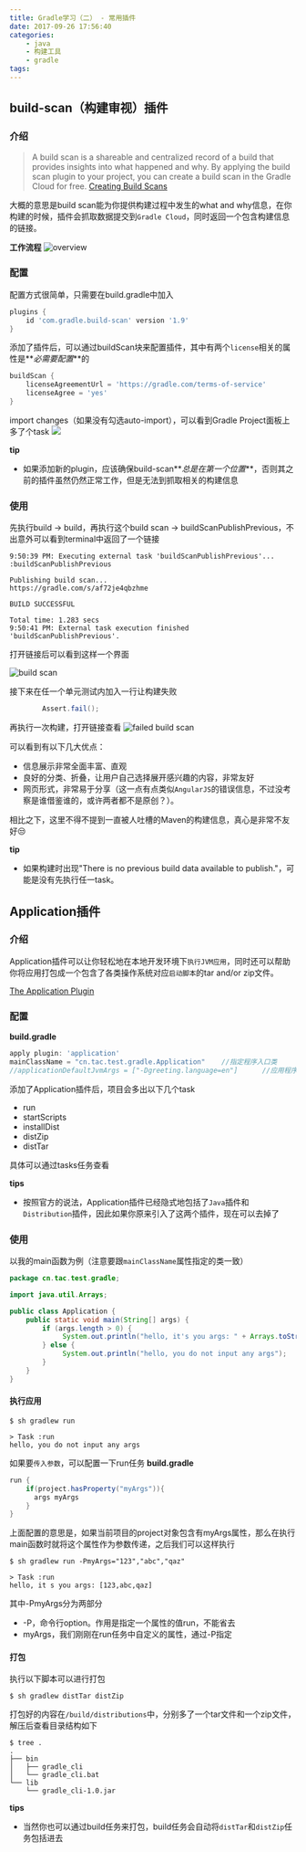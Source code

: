 ```yaml
---
title: Gradle学习（二） - 常用插件
date: 2017-09-26 17:56:40
categories:
    - java
    - 构建工具
    - gradle
tags:
---
```


## build-scan（构建审视）插件

### 介绍
> A build scan is a shareable and centralized record of a build that provides insights into what happened and why. By applying the build scan plugin to your project, you can create a build scan in the Gradle Cloud for free.
> [Creating Build Scans](https://guides.gradle.org/creating-build-scans/)

大概的意思是build scan能为你提供构建过程中发生的what and why信息，在你构建的时候，插件会抓取数据提交到`Gradle Cloud`，同时返回一个包含构建信息的链接。

**工作流程**
![overview](https://docs.gradle.com/build-scan-plugin/images/build-scan-service-overview.svg)

### 配置
配置方式很简单，只需要在build.gradle中加入
```groovy
plugins {
    id 'com.gradle.build-scan' version '1.9' 
}
```

添加了插件后，可以通过buildScan块来配置插件，其中有两个`license`相关的属性是**_必需要配置_**的
```groovy
buildScan {
    licenseAgreementUrl = 'https://gradle.com/terms-of-service'
    licenseAgree = 'yes'
}
```

import changes（如果没有勾选auto-import），可以看到Gradle Project面板上多了个task
![](/images/gradle_build_scan_task.png)

**tip**
- 如果添加新的plugin，应该确保build-scan**_总是在第一个位置_**，否则其之前的插件虽然仍然正常工作，但是无法到抓取相关的构建信息

### 使用
先执行build -> build，再执行这个build scan -> buildScanPublishPrevious，不出意外可以看到terminal中返回了一个链接
```text
9:50:39 PM: Executing external task 'buildScanPublishPrevious'...
:buildScanPublishPrevious

Publishing build scan...
https://gradle.com/s/af72je4qbzhme

BUILD SUCCESSFUL

Total time: 1.283 secs
9:50:41 PM: External task execution finished 'buildScanPublishPrevious'.
```

打开链接后可以看到这样一个界面

![build scan](/images/gradle_build_scan_insight.png)

接下来在任一个单元测试内加入一行让构建失败
```java
        Assert.fail();
```
再执行一次构建，打开链接查看
![failed build scan](/images/gradle_build_scan_insight_failure.png)

可以看到有以下几大优点：
- 信息展示非常全面丰富、直观
- 良好的分类、折叠，让用户自己选择展开感兴趣的内容，非常友好
- 网页形式，非常易于分享（这一点有点类似`AngularJS`的错误信息，不过没考察是谁借鉴谁的，或许两者都不是原创？）。

相比之下，这里不得不提到一直被人吐槽的Maven的构建信息，真心是非常不友好😒

**tip**
- 如果构建时出现"There is no previous build data available to publish."，可能是没有先执行任一task。

## Application插件

### 介绍
Application插件可以让你轻松地在本地开发环境下`执行JVM应用`，同时还可以帮助你将应用打包成一个包含了各类操作系统对应`启动脚本`的tar and/or zip文件。

[The Application Plugin](https://docs.gradle.org/3.5/userguide/application_plugin.html)

### 配置
**build.gradle**
```groovy
apply plugin: 'application'
mainClassName = "cn.tac.test.gradle.Application"    //指定程序入口类
//applicationDefaultJvmArgs = ["-Dgreeting.language=en"]      //应用程序启动时的jvm参数
```

添加了Application插件后，项目会多出以下几个task
- run
- startScripts
- installDist
- distZip
- distTar

具体可以通过tasks任务查看

**tips**
- 按照官方的说法，Application插件已经隐式地包括了`Java`插件和`Distribution`插件，因此如果你原来引入了这两个插件，现在可以去掉了

### 使用
以我的main函数为例（注意要跟`mainClassName`属性指定的类一致）
```java
package cn.tac.test.gradle;

import java.util.Arrays;

public class Application {
    public static void main(String[] args) {
        if (args.length > 0) {
             System.out.println("hello, it's you args: " + Arrays.toString(args));
        } else {
             System.out.println("hello, you do not input any args");
        }
    }
}
```

#### 执行应用
```shell
$ sh gradlew run

> Task :run
hello, you do not input any args
```

如果要`传入参数`，可以配置一下run任务
**build.gradle**
```groovy
run {
    if(project.hasProperty("myArgs")){
      args myArgs
    }
}
```

上面配置的意思是，如果当前项目的project对象包含有myArgs属性，那么在执行main函数时就将这个属性作为参数传递，之后我们可以这样执行
```shell
$ sh gradlew run -PmyArgs="123","abc","qaz"

> Task :run
hello, it s you args: [123,abc,qaz]
```

其中-PmyArgs分为两部分
- -P，命令行option。作用是指定一个属性的值run，不能省去
- myArgs，我们刚刚在run任务中自定义的属性，通过-P指定

#### 打包
执行以下脚本可以进行打包
```shell
$ sh gradlew distTar distZip
```

打包好的内容在`/build/distributions`中，分别多了一个tar文件和一个zip文件，解压后查看目录结构如下
```shell
$ tree .
.
├── bin
│   ├── gradle_cli
│   └── gradle_cli.bat
└── lib
    └── gradle_cli-1.0.jar
```

**tips**
- 当然你也可以通过build任务来打包，build任务会自动将`distTar`和`distZip`任务包括进去

